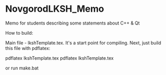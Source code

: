 # NovgorodLKSH_Memo
Memo for students describing some statements about C++ &amp; Qt

How to build:

Main file - lkshTemplate.tex. It's a start point for compiling. Next, just build this file with pdflatex:

pdflatex lkshTemplate.tex
pdflatex lkshTemplate.tex

or run make.bat
